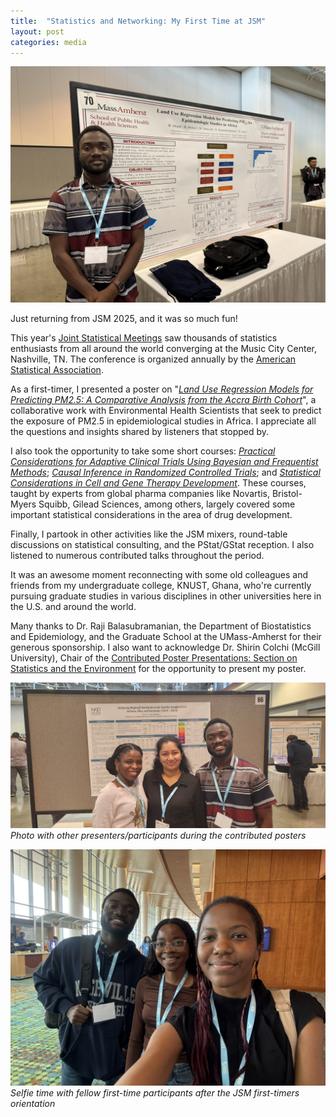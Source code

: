 ```yaml
---
title:  "Statistics and Networking: My First Time at JSM"
layout: post
categories: media
---
```


![me](/assets/images/jsm/jsm2025_me.jpeg)


Just returning from JSM 2025, and it was so much fun!

This year's [Joint Statistical Meetings](https://ww2.amstat.org/meetings/jsm/2025/) saw thousands of statistics enthusiasts from all around the world converging at the Music City Center, Nashville, TN. The conference is organized annually by the [American Statistical Association](https://www.amstat.org/).

As a first-timer, I presented a poster on "[*Land Use Regression Models for Predicting PM2.5: A Comparative Analysis from the Accra Birth Cohort*][my-poster]", a collaborative work with Environmental Health Scientists that seek to predict the exposure of PM2.5 in epidemiological studies in Africa. I appreciate all the questions and insights shared by listeners that stopped by.

I also took the opportunity to take some short courses: [*Practical Considerations for Adaptive Clinical Trials Using Bayesian and Frequentist Methods*][short-course1]; [*Causal Inference in Randomized Controlled Trials*][short-course2]; and [*Statistical Considerations in Cell and Gene Therapy Development*][short-course3]. These courses, taught by experts from global pharma companies like Novartis, Bristol-Myers Squibb, Gilead Sciences, among others, largely covered some important statistical considerations in the area of drug development.

Finally, I partook in other activities like the JSM mixers, round-table discussions on statistical consulting, and the PStat/GStat reception. I also listened to numerous contributed talks throughout the period.

It was an awesome moment reconnecting with some old colleagues and friends from my undergraduate college, KNUST, Ghana, who're currently pursuing graduate studies in various disciplines in other universities here in the U.S. and around the world.

Many thanks to Dr. Raji Balasubramanian, the Department of Biostatistics and Epidemiology, and the Graduate School at the UMass-Amherst for their generous sponsorship. I also want to acknowledge Dr. Shirin Colchi (McGill University), Chair of the [Contributed Poster Presentations: Section on Statistics and the Environment][poster-session] for the opportunity to present my poster.


![group](/assets/images/jsm/jsm2025_grp1.jpeg)
*Photo with other presenters/participants during the contributed posters*

![group](/assets/images/jsm/jsm2025_grp2.jpeg)
*Selfie time with fellow first-time participants after the JSM first-timers orientation*



[my-poster]: https://ww3.aievolution.com/JSMAnnual2025/Events/viewEv?ev=4687
[short-course1]: https://ww3.aievolution.com/JSMAnnual2025/Events/viewEv?ev=4317
[short-course2]: https://ww3.aievolution.com/JSMAnnual2025/Events/viewEv?ev=4280
[short-course3]: https://ww3.aievolution.com/JSMAnnual2025/Events/viewEv?ev=4320
[poster-session]: https://ww3.aievolution.com/JSMAnnual2025/Events/viewEv?ev=4617
